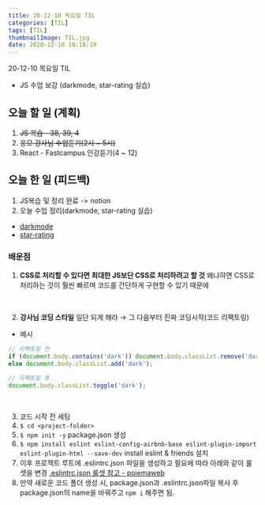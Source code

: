 ```yaml
---
title: 20-12-10 목요일 TIL
categories: [TIL]
tags: [TIL]
thumbnailImage: TIL.jpg
date: 2020-12-10 18:18:19
---
```


<!-- more -->
20-12-10 목요일 TIL
- JS 수업 보강 (darkmode, star-rating 실습)
<!-- excerpt -->

## 오늘 할 일 (계획)

1. ~~JS 복습 - 38, 39, 4~~
2. ~~웅모 강사님 수업듣기(2시 ~ 5시)~~
3. React - Fastcampus 인강듣기(4 ~ 12)

## 오늘 한 일 (피드백)

1. JS복습 및 정리 완료 -> notion
2. 오늘 수업 정리(darkmode, star-rating 실습)
  - [darkmode]()
  - [star-rating]()

### 배운점
1. **CSS로 처리할 수 있다면 최대한 JS보단 CSS로 처리하려고 할 것**
왜냐햐면 CSS로 처리하는 것이 훨씬 빠르며 코드를 간단하게 구현할 수 있기 때문에
<br>

2. **강사님 코딩 스타일**
일단 되게 해라 → 그 다음부터 진짜 코딩시작(코드 리팩토링)
  - 예시
```js
// 리팩토링 전
if (document.body.contains('dark')) document.body.classList.remove('dark');
else document.body.classList.add('dark');

// 리팩토링 후
document.body.classList.toggle('dark');
```
<Br>

3. 코드 시작 전 세팅
  1. `$ cd <project-folder>` 
  2. `$ npm init -y` package.json 생성 
  3. `$ npm install eslint eslint-config-airbnb-base eslint-plugin-import eslint-plugin-html --save-dev`
  install eslint & friends 설치
  4. 이후 프로젝트 루트에 .eslintrc.json 파일을 생성하고 필요에 따라 아래와 같이 룰셋을 변경
  [.eslintrc.json 룰셋 참고 - poiemaweb](https://poiemaweb.com/eslint#5-eslintrcjson)
  5. 만약 새로운 코드 폴더 생성 시, package.json과 .eslintrc.json파일 복사 후 package.json의 name을 바꿔주고 `npm i` 해주면 됨.
<br>